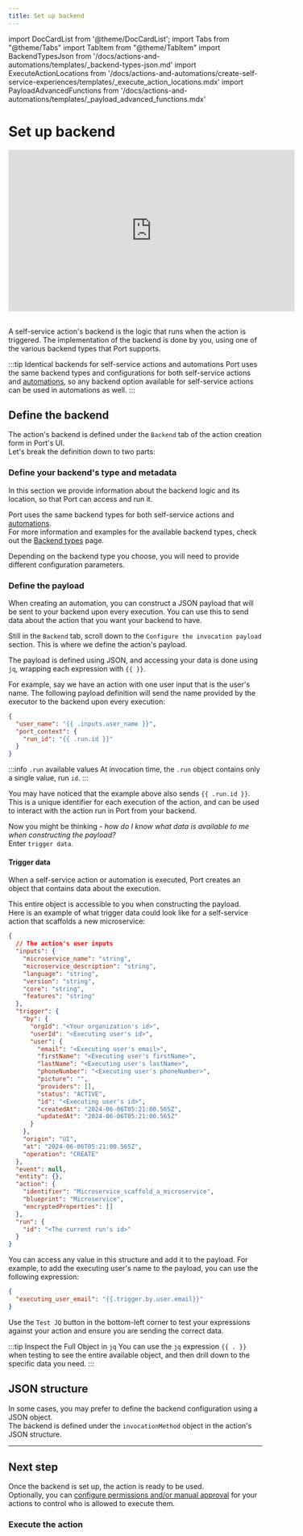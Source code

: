```yaml
---
title: Set up backend
---
```


import DocCardList from '@theme/DocCardList';
import Tabs from "@theme/Tabs"
import TabItem from "@theme/TabItem"
import BackendTypesJson from '/docs/actions-and-automations/templates/_backend-types-json.md'
import ExecuteActionLocations from '/docs/actions-and-automations/create-self-service-experiences/templates/_execute_action_locations.mdx'
import PayloadAdvancedFunctions from '/docs/actions-and-automations/templates/_payload_advanced_functions.mdx'

# Set up backend

<center>

<iframe width="568" height="320" src="https://www.youtube.com/embed/cU7W3xYbsEw" title="YouTube video player" frameborder="0" allow="accelerometer; autoplay; clipboard-write; encrypted-media; gyroscope; picture-in-picture; web-share" allowfullscreen allow="fullscreen;"></iframe>

</center>
<br/>

A self-service action's backend is the logic that runs when the action is triggered. The implementation of the backend is done by you, using one of the various backend types that Port supports.

:::tip Identical backends for self-service actions and automations
Port uses the same backend types and configurations for both self-service actions and [automations](/actions-and-automations/define-automations/), so any backend option available for self-service actions can be used in automations as well.
:::

## Define the backend

The action's backend is defined under the `Backend` tab of the action creation form in Port's UI.  
Let's break the definition down to two parts:

### Define your backend's type and metadata

In this section we provide information about the backend logic and its location, so that Port can access and run it.  

Port uses the same backend types for both self-service actions and [automations](/actions-and-automations/define-automations/).  
For more information and examples for the available backend types, check out the [Backend types](/actions-and-automations/setup-backend/) page.

Depending on the backend type you choose, you will need to provide different configuration parameters.  

### Define the payload

When creating an automation, you can construct a JSON payload that will be sent to your backend upon every execution. You can use this to send data about the action that you want your backend to have. 

Still in the `Backend` tab, scroll down to the `Configure the invocation payload` section. This is where we define the action's payload.

The payload is defined using JSON, and accessing your data is done using `jq`, wrapping each expression with `{{ }}`.  

For example, say we have an action with one user input that is the user's name. The following payload definition will send the name provided by the executor to the backend upon every execution:

```json showLineNumbers
{
  "user_name": "{{ .inputs.user_name }}",
  "port_context": {
    "run_id": "{{ .run.id }}"
  }
}
```
:::info `.run` available values
At invocation time, the `.run` object contains only a single value, run `id`.
:::

You may have noticed that the example above also sends `{{ .run.id }}`. This is a unique identifier for each execution of the action, and can be used to interact with the action run in Port from your backend.  

Now you might be thinking - *how do I know what data is available to me when constructing the payload?*  
Enter `trigger data`.

#### Trigger data

When a self-service action or automation is executed, Port creates an object that contains data about the execution.  

This entire object is accessible to you when constructing the payload.  
Here is an example of what trigger data could look like for a self-service action that scaffolds a new microservice:

```json showLineNumbers
{
  // The action's user inputs
  "inputs": {
    "microservice_name": "string",
    "microservice_description": "string",
    "language": "string",
    "version": "string",
    "core": "string",
    "features": "string"
  },
  "trigger": {
    "by": {
      "orgId": "<Your organization's id>",
      "userId": "<Executing user's id>",
      "user": {
        "email": "<Executing user's email>",
        "firstName": "<Executing user's firstName>",
        "lastName": "<Executing user's lastName>",
        "phoneNumber": "<Executing user's phoneNumber>",
        "picture": "",
        "providers": [],
        "status": "ACTIVE",
        "id": "<Executing user's id>",
        "createdAt": "2024-06-06T05:21:00.565Z",
        "updatedAt": "2024-06-06T05:21:00.565Z"
      }
    },
    "origin": "UI",
    "at": "2024-06-06T05:21:00.565Z",
    "operation": "CREATE"
  },
  "event": null,
  "entity": {},
  "action": {
    "identifier": "Microservice_scaffold_a_microservice",
    "blueprint": "Microservice",
    "encryptedProperties": []
  },
  "run": {
    "id": "<The current run's id>"
  }
}
```

You can access any value in this structure and add it to the payload. For example, to add the executing user's name to the payload, you can use the following expression:

```json
{
  "executing_user_email": "{{.trigger.by.user.email}}"
}
```

Use the `Test JQ` button in the bottom-left corner to test your expressions against your action and ensure you are sending the correct data.

:::tip Inspect the Full Object in `jq`
You can use the `jq` expression `{{ . }}` when testing to see the entire available object, and then drill down to the specific data you need.
:::

<PayloadAdvancedFunctions />

## JSON structure

In some cases, you may prefer to define the backend configuration using a JSON object.  
The backend is defined under the `invocationMethod` object in the action's JSON structure.

<BackendTypesJson />

___

## Next step

Once the backend is set up, the action is ready to be used.  
Optionally, you can [configure permissions and/or manual approval](/actions-and-automations/create-self-service-experiences/set-self-service-actions-rbac/) for your actions to control who is allowed to execute them.

### Execute the action

<ExecuteActionLocations />
